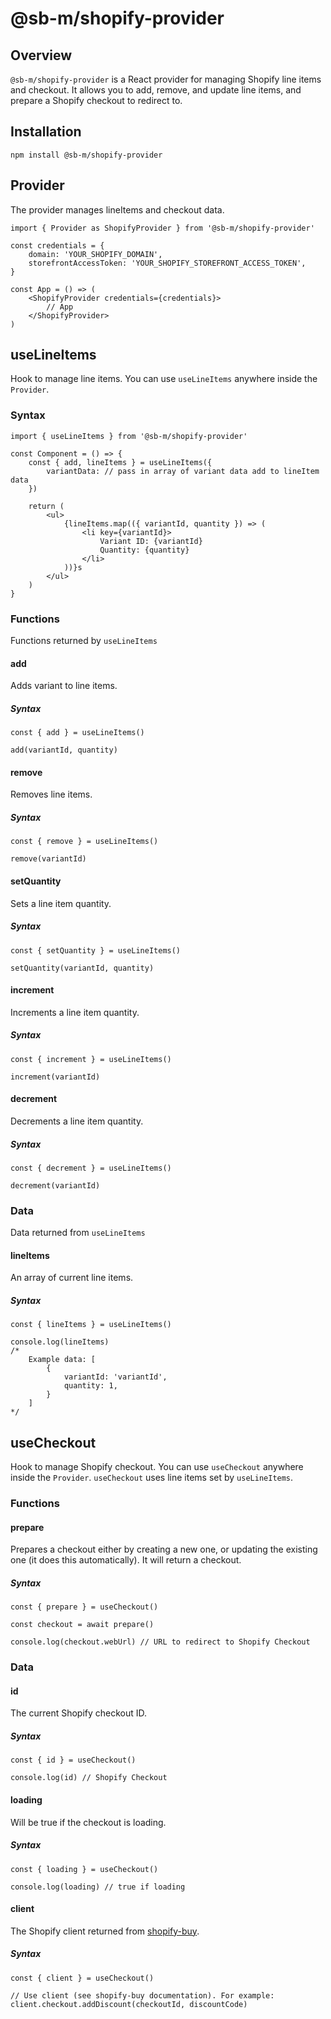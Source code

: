 # @sb-m/shopify-provider

## Overview
`@sb-m/shopify-provider` is a React provider for managing Shopify line items and checkout. It allows
you to add, remove, and update line items, and prepare a Shopify checkout to redirect to.

## Installation
`npm install @sb-m/shopify-provider`

## Provider
The provider manages lineItems and checkout data.
```
import { Provider as ShopifyProvider } from '@sb-m/shopify-provider'

const credentials = {
	domain: 'YOUR_SHOPIFY_DOMAIN',
	storefrontAccessToken: 'YOUR_SHOPIFY_STOREFRONT_ACCESS_TOKEN',
}

const App = () => (
	<ShopifyProvider credentials={credentials}>
		// App
	</ShopifyProvider>
)
```

## useLineItems
Hook to manage line items. You can use `useLineItems` anywhere inside the `Provider`.

### Syntax
```
import { useLineItems } from '@sb-m/shopify-provider'

const Component = () => {
	const { add, lineItems } = useLineItems({
		variantData: // pass in array of variant data add to lineItem data
	})

	return (
		<ul>
			{lineItems.map(({ variantId, quantity }) => (
				<li key={variantId}>
					Variant ID: {variantId}
					Quantity: {quantity}
				</li>
			))}s
		</ul>
	)
}
```

### Functions
Functions returned by `useLineItems`

#### add
Adds variant to line items.
##### Syntax
```
const { add } = useLineItems()

add(variantId, quantity)
```

#### remove
Removes line items.
##### Syntax
```
const { remove } = useLineItems()

remove(variantId)
```

#### setQuantity
Sets a line item quantity.
##### Syntax
```
const { setQuantity } = useLineItems()

setQuantity(variantId, quantity)
```

#### increment
Increments a line item quantity.
##### Syntax
```
const { increment } = useLineItems()

increment(variantId)
```

#### decrement
Decrements a line item quantity.
##### Syntax
```
const { decrement } = useLineItems()

decrement(variantId)
```

### Data
Data returned from `useLineItems`

#### lineItems
An array of current line items.

##### Syntax
```
const { lineItems } = useLineItems()

console.log(lineItems)
/*
	Example data: [
		{
			variantId: 'variantId',
			quantity: 1,
		}
	]
*/
```

## useCheckout
Hook to manage Shopify checkout. You can use `useCheckout` anywhere inside the `Provider`.
`useCheckout` uses line items set by `useLineItems`.

### Functions
#### prepare
Prepares a checkout either by creating a new one, or updating the existing one (it does this
automatically). It will return a checkout.

##### Syntax
```
const { prepare } = useCheckout()

const checkout = await prepare()

console.log(checkout.webUrl) // URL to redirect to Shopify Checkout
```

### Data
#### id
The current Shopify checkout ID.

##### Syntax
```
const { id } = useCheckout()

console.log(id) // Shopify Checkout
```

#### loading
Will be true if the checkout is loading.

##### Syntax
```
const { loading } = useCheckout()

console.log(loading) // true if loading
```

#### client
The Shopify client returned from [shopify-buy](https://shopify.github.io/js-buy-sdk).

##### Syntax
```
const { client } = useCheckout()

// Use client (see shopify-buy documentation). For example:
client.checkout.addDiscount(checkoutId, discountCode)
```

